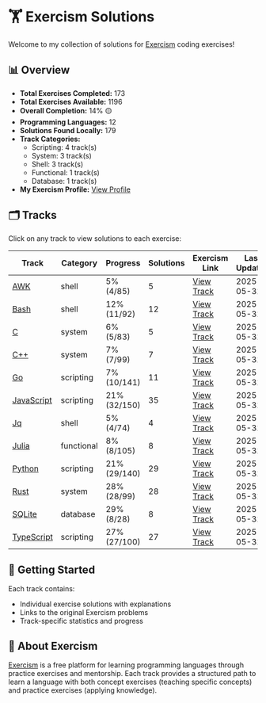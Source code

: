# 🏋️ Exercism Solutions

Welcome to my collection of solutions for [Exercism](https://exercism.org/) coding exercises!

## 📊 Overview

- **Total Exercises Completed:** 173
- **Total Exercises Available:** 1196
- **Overall Completion:** 14% 🟡
- **Programming Languages:** 12
- **Solutions Found Locally:** 179
- **Track Categories:**
  - Scripting: 4 track(s)
  - System: 3 track(s)
  - Shell: 3 track(s)
  - Functional: 1 track(s)
  - Database: 1 track(s)
- **My Exercism Profile:** [View Profile](https://exercism.org/profiles/princemuel)

## 🗂️ Tracks

Click on any track to view solutions to each exercise:

| Track | Category | Progress | Solutions | Exercism Link | Last Updated |
|-------|----------|----------|-----------|-------------|-------------|
| [AWK](awk/README.md) | shell | 5% (4/85) | 5 | [View Track](https://exercism.org/tracks/awk) | 2025-05-31 |
| [Bash](bash/README.md) | shell | 12% (11/92) | 12 | [View Track](https://exercism.org/tracks/bash) | 2025-05-31 |
| [C](c/README.md) | system | 6% (5/83) | 5 | [View Track](https://exercism.org/tracks/c) | 2025-05-31 |
| [C++](cpp/README.md) | system | 7% (7/99) | 7 | [View Track](https://exercism.org/tracks/cpp) | 2025-05-31 |
| [Go](go/README.md) | scripting | 7% (10/141) | 11 | [View Track](https://exercism.org/tracks/go) | 2025-05-31 |
| [JavaScript](javascript/README.md) | scripting | 21% (32/150) | 35 | [View Track](https://exercism.org/tracks/javascript) | 2025-05-31 |
| [Jq](jq/README.md) | shell | 5% (4/74) | 4 | [View Track](https://exercism.org/tracks/jq) | 2025-05-31 |
| [Julia](julia/README.md) | functional | 8% (8/105) | 8 | [View Track](https://exercism.org/tracks/julia) | 2025-05-31 |
| [Python](python/README.md) | scripting | 21% (29/140) | 29 | [View Track](https://exercism.org/tracks/python) | 2025-05-31 |
| [Rust](rust/README.md) | system | 28% (28/99) | 28 | [View Track](https://exercism.org/tracks/rust) | 2025-05-31 |
| [SQLite](sqlite/README.md) | database | 29% (8/28) | 8 | [View Track](https://exercism.org/tracks/sqlite) | 2025-05-31 |
| [TypeScript](typescript/README.md) | scripting | 27% (27/100) | 27 | [View Track](https://exercism.org/tracks/typescript) | 2025-05-31 |

## 🚀 Getting Started

Each track contains:

- Individual exercise solutions with explanations
- Links to the original Exercism problems
- Track-specific statistics and progress

## 📝 About Exercism

[Exercism](https://exercism.org/) is a free platform for learning programming languages through practice exercises and mentorship. Each track provides a structured path to learn a language with both concept exercises (teaching specific concepts) and practice exercises (applying knowledge).
